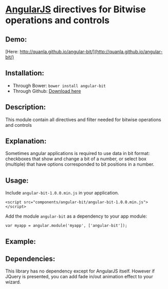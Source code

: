 # [AngularJS](http://angularjs.org) directives for Bitwise operations and controls

## Demo:

[Here: http://quanla.github.io/angular-bit/](http://quanla.github.io/angular-bit/)

## Installation:

 - Through Bower: `bower install angular-bit`
 - Through Github: [Download here](http://quanla.github.io/angular-bit/bit/angular-bit-1.0.0.min.js)

## Description:
This module contain all directives and filter needed for bitwise operations and controls

## Explanation:

Sometimes angular applications is required to use data in bit format: checkboxes that show and change a bit of a number, or select box (multiple) that have options corresponded to bit positions in a number.


## Usage:

Include `angular-bit-1.0.0.min.js` in your application.

    <script src="components/angular-bit/angular-bit-1.0.0.min.js"></script>

Add the module `angular-bit` as a dependency to your app module:

    var myapp = angular.module('myapp', ['angular-bit']);


## Example:


## Dependencies:

This library has no dependency except for AngularJS itself. However if JQuery is presented, you can add fade in/out animation effect to your wizard.
